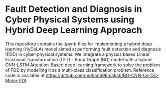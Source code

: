 # Fault Detection and Diagnosis in Cyber Physical Systems using Hybrid Deep Learning Approach
This repository contains the .ipynb files for implementing a hybrid deep learning (HyDeLA) model aimed at performing fault detection and diagnosis (FDD) in cyber-physical systems. We integrate a physics based Linear Fractional Transformation (LFT) - Bond Graph (BG) model with a hybrid CNN-LSTM Attention-Based deep learning framework to solve the problem of FDD by modelling it as a multi-class classification problem. Reference code is available at https://github.com/mohan696matlab/BG-CNN-for-DC-Motor-FDI.
